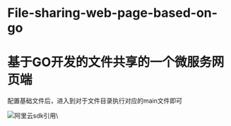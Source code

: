 # File-sharing-web-page-based-on-go
# 基于GO开发的文件共享的一个微服务网页端 #
配置基础文件后，进入到对于文件目录执行对应的main文件即可


![阿里云sdk引用](https://github.com/jakeslee/aliyundrive)\
